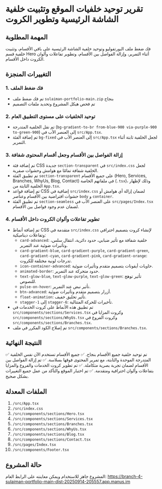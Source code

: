 # تقرير توحيد خلفيات الموقع وتثبيت خلفية الشاشة الرئيسية وتطوير الكروت

## المهمة المطلوبة
فك ضغط ملف البورتفوليو وتوحيد خلفية الشاشة الرئيسية على باقي الأقسام، وتثبيت خلفية قسم Hero أثناء التمرير، وإزالة الفواصل بين الأقسام، وتطوير تفاعلات وألوان الكروت داخل الأقسام.

## التغييرات المنجزة

### 1. فك ضغط الملف
- تم فك ضغط ملف `sulaiman-portfolio-main.zip` بنجاح
- تم فحص هيكل المشروع وتحديد ملفات التصميم

### 2. توحيد الخلفيات على مستوى التطبيق العام
- تم نقل الخلفية المتدرجة (`bg-gradient-to-br from-blue-900 via-purple-900 to-green-900`) إلى العنصر الأب في `src/App.tsx`.
- تم إضافة الفئة `bg-fixed` إلى العنصر الأب في `src/App.tsx` لجعل الخلفية ثابتة أثناء التمرير.

### 3. إزالة الفواصل بين الأقسام وجعل أقسام المحتوى شفافة
- تم إضافة فئة CSS جديدة `section-transparent` في `src/index.css` لجعل الخلفية شفافة تمامًا مع هوامش وحشوات صفرية.
- تم تطبيق الفئة `section-transparent` على جميع الأقسام (Hero, Services, Branches, WhyUs, Blog, Contact) في ملفاتهم الخاصة (`.tsx`)، وذلك لإظهار الخلفية الثابتة من `App.tsx`.
- تم إضافة قواعد CSS إضافية في `src/index.css` لضمان إزالة أي هوامش أو حشوات افتراضية بين الأقسام وعناصر `body` و `container`.
- تم تطبيق الفئة `section-seamless` على العنصر الأب في `src/pages/Index.tsx` لضمان عدم وجود فواصل بين الأقسام.

### 4. تطوير تفاعلات وألوان الكروت داخل الأقسام
- تم إضافة أنماط CSS متقدمة في `src/index.css` لإنشاء كروت بتصميم احترافي وتفاعلات ديناميكية:
  - `card-advanced`: خلفية شفافة مع تأثير ضبابي، حدود دائرية، انتقال سلس، وتأثيرات ضوئية عند التمرير.
  - `card-gradient-blue`, `card-gradient-purple`, `card-gradient-green`, `card-gradient-cyan`, `card-gradient-pink`, `card-gradient-orange`: تدرجات لونية مختلفة للكروت.
  - `icon-container-advanced`: حاويات أيقونات بتصميم متقدم وتأثيرات ضوئية.
  - `animated-border`: حدود متحركة عند التمرير.
  - `text-glow-blue`, `text-glow-purple`, `text-glow-green`: تأثير توهج للنصوص.
  - `pulse-on-hover`: تأثير نبض عند التمرير.
  - `btn-advanced`: أزرار بتصميم متقدم وتأثيرات ضوئية.
  - `float-animation`: تأثير تحليق خفيف.
  - `stagger-1` إلى `stagger-6`: تأخيرات للحركة المتتالية.
- تم تطبيق هذه الأنماط على كروت الخدمات في `src/components/sections/Services.tsx` وكروت المزايا في `src/components/sections/WhyUs.tsx` وكروت الفروع في `src/components/sections/Branches.tsx`.
- تم إصلاح الكود المكرر في ملف `src/components/sections/Branches.tsx`.

## النتيجة النهائية
✅ تم توحيد خلفية جميع الأقسام بنجاح.
✅ جميع الأقسام تستخدم الآن نفس الخلفية المتدرجة الموحدة والثابتة، مع تمرير المحتوى فوقها بسلاسة.
✅ تم إزالة الفواصل بين الأقسام لضمان تجربة بصرية متكاملة.
✅ تم تطوير كروت الخدمات والفروع والمزايا بتفاعلات وألوان احترافية ومتقدمة.
✅ تم اختبار الموقع والتأكد من عمل جميع التغييرات بشكل صحيح.

## الملفات المعدلة
1. `/src/App.tsx`
2. `/src/index.css`
3. `/src/components/sections/Hero.tsx`
4. `/src/components/sections/Services.tsx`
5. `/src/components/sections/Branches.tsx`
6. `/src/components/sections/WhyUs.tsx`
7. `/src/components/sections/Blog.tsx`
8. `/src/components/sections/Contact.tsx`
9. `/src/pages/Index.tsx`
10. `/src/components/Footer.tsx`

## حالة المشروع
المشروع جاهز للاستخدام ويمكن معاينته على الرابط العام: https://branch-4-sulaiman-portfolio-main-dist-20250914-205557.app.manus.im

